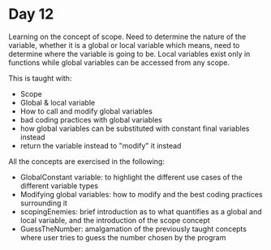 # Day 12

Learning on the concept of scope. Need to determine the nature of the variable, whether it is a global or local variable
which means, need to determine where the variable is going to be. Local variables exist only in functions while global variables can 
be accessed from any scope.

This is taught with:
- Scope
- Global & local variable
- How to call and modify global variables
- bad coding practices with global variables
- how global variables can be substituted with constant final variables instead 
- return the variable instead to "modify" it instead

All the concepts are exercised in the following:
- GlobalConstant variable: to highlight the different use cases of the different variable types
- Modifying global variables: how to modify and the best coding practices surrounding it
- scopingEnemies: brief introduction as to what quantifies as a global and local variable, and the introduction of the scope concept
- GuessTheNumber: amalgamation of the previously taught concepts where user tries to guess the number chosen by the program